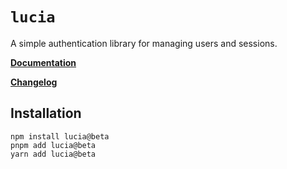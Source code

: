 # `lucia`

A simple authentication library for managing users and sessions.

**[Documentation](https://lucia-auth.com)**

**[Changelog](https://github.com/pilcrowOnPaper/lucia/blob/main/packages/lucia/CHANGELOG.md)**

## Installation

```
npm install lucia@beta
pnpm add lucia@beta
yarn add lucia@beta
```
